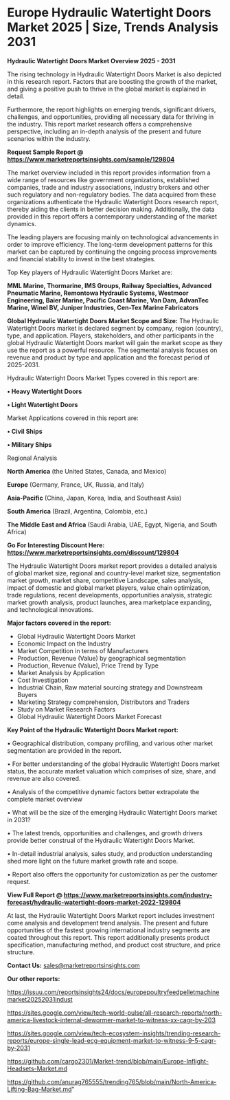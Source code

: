  # Europe Hydraulic Watertight Doors Market 2025 | Size, Trends Analysis 2031

<Strong> Hydraulic Watertight Doors Market Overview 2025 - 2031</strong>

The rising technology in Hydraulic Watertight Doors Market is also depicted in this research report. Factors that are boosting the growth of the market, and giving a positive push to thrive in the global market is explained in detail.

Furthermore, the report highlights on emerging trends, significant drivers, challenges, and opportunities, providing all necessary data for thriving in the industry. This report market research offers a comprehensive perspective, including an in-depth analysis of the present and future scenarios within the industry.

<strong>Request Sample Report @ <a href=https://www.marketreportsinsights.com/sample/129804>https://www.marketreportsinsights.com/sample/129804</a></strong>

The market overview included in this report provides information from a wide range of resources like government organizations, established companies, trade and industry associations, industry brokers and other such regulatory and non-regulatory bodies. The data acquired from these organizations authenticate the Hydraulic Watertight Doors research report, thereby aiding the clients in better decision making. Additionally, the data provided in this report offers a contemporary understanding of the market dynamics.

The leading players are focusing mainly on technological advancements in order to improve efficiency. The long-term development patterns for this market can be captured by continuing the ongoing process improvements and financial stability to invest in the best strategies.

Top Key players of Hydraulic Watertight Doors Market are:

<strong>MML Marine, Thormarine, IMS Groups, Railway Specialties, Advanced Pneumatic Marine, Remontowa Hydraulic Systems, Westmoor Engineering, Baier Marine, Pacific Coast Marine, Van Dam, AdvanTec Marine, Winel BV, Juniper Industries, Cen-Tex Marine Fabricators</strong>

<strong><b>Global Hydraulic Watertight Doors Market Scope and Size:</b></strong>
The Hydraulic Watertight Doors market is declared segment by company, region (country), type, and application. Players, stakeholders, and other participants in the global Hydraulic Watertight Doors market will gain the market scope as they use the report as a powerful resource. The segmental analysis focuses on revenue and product by type and application and the forecast period of 2025-2031.

Hydraulic Watertight Doors Market Types covered in this report are:

<strong>• Heavy Watertight Doors

• Light Watertight Doors</strong>

Market Applications covered in this report are:

<strong>• Civil Ships

• Military Ships</strong> 

Regional Analysis

<strong>North America</strong> (the United States, Canada, and Mexico)

<strong>Europe</strong> (Germany, France, UK, Russia, and Italy)

<strong>Asia-Pacific</strong> (China, Japan, Korea, India, and Southeast Asia)

<strong>South America</strong> (Brazil, Argentina, Colombia, etc.)

<strong>The Middle East and Africa</strong> (Saudi Arabia, UAE, Egypt, Nigeria, and South Africa)

<strong>Go For Interesting Discount Here: <a href=https://www.marketreportsinsights.com/discount/129804>https://www.marketreportsinsights.com/discount/129804</a></strong>

The Hydraulic Watertight Doors market report provides a detailed analysis of global market size, regional and country-level market size, segmentation market growth, market share, competitive Landscape, sales analysis, impact of domestic and global market players, value chain optimization, trade regulations, recent developments, opportunities analysis, strategic market growth analysis, product launches, area marketplace expanding, and technological innovations.

<strong><b>Major factors covered in the report:</b></strong>
<ul>
  <li>Global Hydraulic Watertight Doors Market </li>
  <li>Economic Impact on the Industry</li>
  <li>Market Competition in terms of Manufacturers</li>
  <li>Production, Revenue (Value) by geographical segmentation</li>
  <li>Production, Revenue (Value), Price Trend by Type</li>
  <li>Market Analysis by Application</li>
  <li>Cost Investigation</li>
  <li>Industrial Chain, Raw material sourcing strategy and Downstream Buyers</li>
  <li>Marketing Strategy comprehension, Distributors and Traders</li>
  <li>Study on Market Research Factors</li>
  <li>Global Hydraulic Watertight Doors Market Forecast</li>
</ul>

<strong><b>Key Point of the Hydraulic Watertight Doors Market report:</b></strong>

• Geographical distribution, company profiling, and various other market segmentation are provided in the report.

• For better understanding of the global Hydraulic Watertight Doors market status, the accurate market valuation which comprises of size, share, and revenue are also covered.

• Analysis of the competitive dynamic factors better extrapolate the complete market overview

• What will be the size of the emerging Hydraulic Watertight Doors market in 2031?

• The latest trends, opportunities and challenges, and growth drivers provide better construal of the Hydraulic Watertight Doors Market.

• In-detail industrial analysis, sales study, and production understanding shed more light on the future market growth rate and scope.

• Report also offers the opportunity for customization as per the customer request.

<strong><b>View Full Report @ <a href=https://www.marketreportsinsights.com/industry-forecast/hydraulic-watertight-doors-market-2022-129804>https://www.marketreportsinsights.com/industry-forecast/hydraulic-watertight-doors-market-2022-129804</a></b></strong>


At last, the Hydraulic Watertight Doors Market report includes investment come analysis and development trend analysis. The present and future opportunities of the fastest growing international industry segments are coated throughout this report. This report additionally presents product specification, manufacturing method, and product cost structure, and price structure.

<strong>Contact Us:</strong>
sales@marketreportsinsights.com

<strong>Our other reports:</strong>

<a href=https://issuu.com/reportsinsights24/docs/europepoultryfeedpelletmachinemarket20252031indust>https://issuu.com/reportsinsights24/docs/europepoultryfeedpelletmachinemarket20252031indust</a>

<a href=https://sites.google.com/view/tech-world-pulse/all-research-reports/north-america-livestock-internal-dewormer-market-to-witness-xx-cagr-by-203>https://sites.google.com/view/tech-world-pulse/all-research-reports/north-america-livestock-internal-dewormer-market-to-witness-xx-cagr-by-203</a>

<a href=https://sites.google.com/view/tech-ecosystem-insights/trending-research-reports/europe-single-lead-ecg-equipment-market-to-witness-9-5-cagr-by-2031>https://sites.google.com/view/tech-ecosystem-insights/trending-research-reports/europe-single-lead-ecg-equipment-market-to-witness-9-5-cagr-by-2031</a>

<a href=https://github.com/cargo2301/Market-trend/blob/main/Europe-Inflight-Headsets-Market.md>https://github.com/cargo2301/Market-trend/blob/main/Europe-Inflight-Headsets-Market.md</a>

<a href=https://github.com/anurag765555/trending765/blob/main/North-America-Lifting-Bag-Market.md>https://github.com/anurag765555/trending765/blob/main/North-America-Lifting-Bag-Market.md</a>"
